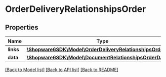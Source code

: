 # OrderDeliveryRelationshipsOrder

## Properties
Name | Type | Description | Notes
------------ | ------------- | ------------- | -------------
**links** | [**\Shopware6SDK\Model\OrderDeliveryRelationshipsOrderLinks**](OrderDeliveryRelationshipsOrderLinks.md) |  | [optional] 
**data** | [**\Shopware6SDK\Model\DocumentRelationshipsOrderData**](DocumentRelationshipsOrderData.md) |  | [optional] 

[[Back to Model list]](../../README.md#documentation-for-models) [[Back to API list]](../../README.md#documentation-for-api-endpoints) [[Back to README]](../../README.md)

